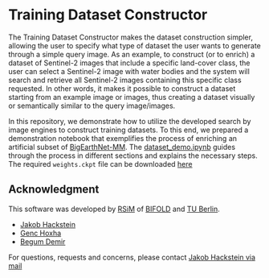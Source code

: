 # Training Dataset Constructor

The Training Dataset Constructor makes the dataset construction simpler, allowing the user to specify what type of dataset the user wants to generate through a simple query image. As an example, to construct (or to enrich) a dataset of Sentinel-2 images that include a specific land-cover class, the user can select a Sentinel-2 image with water bodies and the system will search and retrieve all Sentinel-2 images containing this specific class requested. In other words, it makes it possible to construct a dataset starting from an example image or images, thus creating a dataset visually or semantically similar to the query image/images.

In this repository, we demonstrate how to utilize the developed search by image engines to construct training datasets. To this end, we prepared a demonstration notebook that exemplifies the process of enriching an artificial subset of [BigEarthNet-MM](https://bigearth.net). The [dataset_demo.ipynb](./dataset_demo.ipynb) guides through the process in different sections and explains the necessary steps. The required `weights.ckpt` file can be downloaded [here](https://tubcloud.tu-berlin.de/s/iMqnGn4tG6XmaEA)

## Acknowledgment

This software was developed by [RSiM](https://rsim.berlin/) of [BIFOLD](https://bifold.berlin) and [TU Berlin](https://tu.berlin).

- [Jakob Hackstein](https://rsim.berlin/team/members/jakob-hackstein)
- [Genc Hoxha](https://rsim.berlin/team/members/genc-hoxha)
- [Begum Demir](https://rsim.berlin/team/members/begum-demir)

For questions, requests and concerns, please contact [Jakob Hackstein via mail](mailto:hackstein@tu-berlin.de)
